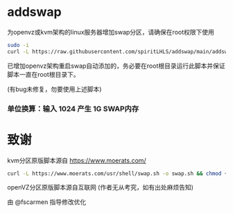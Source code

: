 # addswap

为openvz或kvm架构的linux服务器增加swap分区，请确保在root权限下使用

```bash
sudo -i 
curl -L https://raw.githubusercontent.com/spiritLHLS/addswap/main/addswap.sh -o addswap.sh && chmod +x addswap.sh && bash addswap.sh 
```

已增加openvz架构重启swap自动添加的，务必要在root根目录运行此脚本并保证脚本一直在root根目录下。

(有bug未修复，勿要使用上述脚本)

### 单位换算：输入 1024 产生 1G SWAP内存

# 致谢

kvm分区原版脚本源自 https://www.moerats.com/

```bash
curl -L https://www.moerats.com/usr/shell/swap.sh -o swap.sh && chmod +x swap.sh && bash swap.sh
```

openVZ分区原版脚本源自互联网 (作者无从考究，如有出处麻烦告知)

由 @fscarmen 指导修改优化
